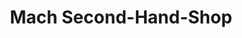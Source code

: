 ---
title: "Mach Second-Hand-Shop"
url: /friedrichshafen/mach-second-hand-shop/
shop: Gebrauchtwaren
---